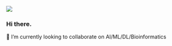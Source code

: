 ![](https://komarev.com/ghpvc/?username=gkanogiannis)

### Hi there. 
👯 I’m currently looking to collaborate on AI/ML/DL/Bioinformatics

<!--
**gkanogiannis/gkanogiannis** is a ✨ _special_ ✨ repository because its `README.md` (this file) appears on your GitHub profile.

Here are some ideas to get you started:

- 🔭 I’m currently working on ...
- 🌱 I’m currently learning ...
- 👯 I’m looking to collaborate on ...
- 🤔 I’m looking for help with ...
- 💬 Ask me about ...
- 📫 How to reach me: ...
- 😄 Pronouns: ...
- ⚡ Fun fact: ...
-->
